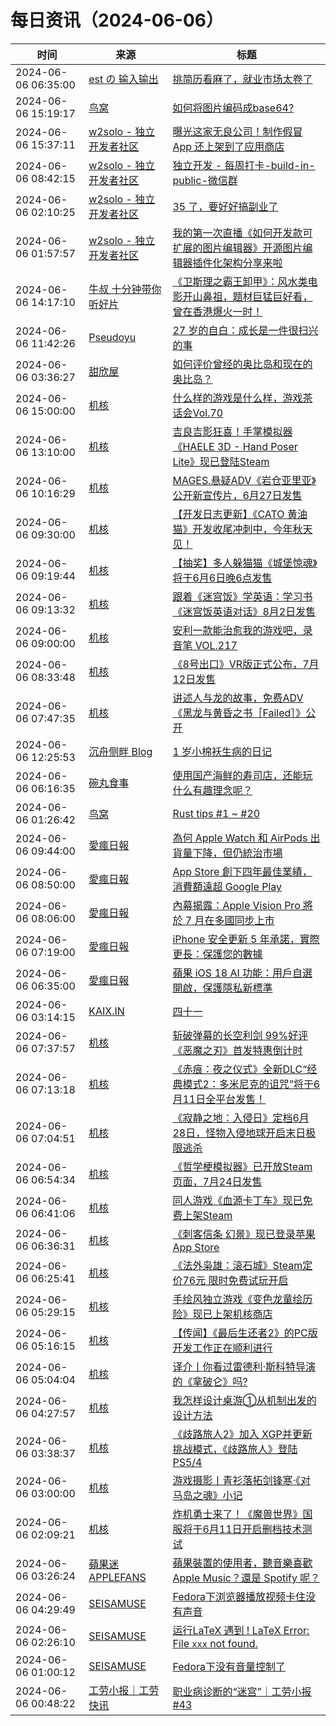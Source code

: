 ﻿# 每日资讯（2024-06-06）

|时间|来源|标题|
|---|---|---|
|2024-06-06 06:35:00|[est の 输入输出](http://feeds.feedburner.com/initiative)|[挑简历看麻了，就业市场太卷了](https://blog.est.im/2024/stderr-10)|
|2024-06-06 15:19:17|[鸟窝](https://colobu.com/atom.xml)|[如何将图片编码成base64?](https://colobu.com/2024/06/06/image-to-base64/)|
|2024-06-06 15:37:11|[w2solo - 独立开发者社区](https://w2solo.com/topics/feed)|[曝光这家无良公司！制作假冒 App 还上架到了应用商店](https://w2solo.com/topics/4677)|
|2024-06-06 08:42:15|[w2solo - 独立开发者社区](https://w2solo.com/topics/feed)|[独立开发 - 每周打卡-build-in-public-微信群](https://w2solo.com/topics/4676)|
|2024-06-06 02:10:25|[w2solo - 独立开发者社区](https://w2solo.com/topics/feed)|[35 了，要好好搞副业了](https://w2solo.com/topics/4675)|
|2024-06-06 01:57:57|[w2solo - 独立开发者社区](https://w2solo.com/topics/feed)|[我的第一次直播《如何开发款可扩展的图片编辑器》开源图片编辑器插件化架构分享来啦](https://w2solo.com/topics/4674)|
|2024-06-06 14:17:10|[牛叔 十分钟带你听好片](https://getpodcast.xyz/data/ximalaya/11534451.xml)|[《卫斯理之霸王卸甲》：风水类电影开山鼻祖，题材巨猛巨好看，曾在香港爆火一时！](https://www.ximalaya.com/sound/733373782)|
|2024-06-06 11:42:26|[Pseudoyu](https://www.pseudoyu.com/zh/index.xml)|[27 岁的自白：成长是一件很扫兴的事](https://www.pseudoyu.com/zh/2024/06/06/yearly_review_27/)|
|2024-06-06 03:36:27|[甜欣屋](https://tcxx.info/feed)|[如何评价曾经的奥比岛和现在的奥比岛？](https://tcxx.info/notion/1050.html)|
|2024-06-06 15:00:00|[机核](https://www.gcores.com/rss)|[什么样的游戏是什么样，游戏茶话会Vol.70](https://www.gcores.com/radios/182811)|
|2024-06-06 13:10:00|[机核](https://www.gcores.com/rss)|[吉良吉影狂喜！手掌模拟器《HAELE 3D - Hand Poser Lite》现已登陆Steam](https://www.gcores.com/articles/182961)|
|2024-06-06 10:16:29|[机核](https://www.gcores.com/rss)|[MAGES.悬疑ADV《岩仓亚里亚》公开新宣传片，6月27日发售](https://www.gcores.com/articles/183017)|
|2024-06-06 09:30:00|[机核](https://www.gcores.com/rss)|[【开发日志更新】《CATO 黄油猫》开发收尾冲刺中，今年秋天见！](https://www.gcores.com/articles/182958)|
|2024-06-06 09:19:44|[机核](https://www.gcores.com/rss)|[【抽奖】多人躲猫猫《城堡惊魂》将于6月6日晚6点发售](https://www.gcores.com/articles/183015)|
|2024-06-06 09:13:32|[机核](https://www.gcores.com/rss)|[跟着《迷宫饭》学英语：学习书《迷宫饭英语对话》8月2日发售](https://www.gcores.com/articles/183012)|
|2024-06-06 09:00:00|[机核](https://www.gcores.com/rss)|[安利一款能治愈我的游戏吧，录音笔 VOL.217](https://www.gcores.com/radios/183011)|
|2024-06-06 08:33:48|[机核](https://www.gcores.com/rss)|[《8号出口》VR版正式公布，7月12日发售](https://www.gcores.com/articles/183009)|
|2024-06-06 07:47:35|[机核](https://www.gcores.com/rss)|[讲述人与龙的故事，免费ADV《黑龙与黄昏之书［Failed］》公开](https://www.gcores.com/articles/183006)|
|2024-06-06 12:25:53|[沉舟侧畔 Blog](https://springwood.me/feed/)|[1 岁小棉袄生病的日记](https://springwood.me/1y-baby-illness/)|
|2024-06-06 06:16:35|[碗丸食事](https://feedpress.me/wx-foodfile-111010)|[使用国产海鲜的寿司店，还能玩什么有趣理念呢？](http://mp.weixin.qq.com/s?__biz=MzU3MjcxOTk5NQ%3D%3D&mid=2247489345&idx=1&sn=785f2f14de631dd5c94928dc05da2d21)|
|2024-06-06 01:26:42|[鸟窝](https://colobu.com/atom.xml)|[Rust tips #1 ~ #20](https://colobu.com/2024/06/06/rust-tips-1-20/)|
|2024-06-06 09:44:00|[愛瘋日報](http://www.iphonetaiwan.org/feeds/posts/default)|[為何 Apple Watch 和 AirPods 出貨量下降，但仍統治市場](https://www.iphonetaiwan.org/2024/06/apple-watch-airpods-market-dominance.html)|
|2024-06-06 08:50:00|[愛瘋日報](http://www.iphonetaiwan.org/feeds/posts/default)|[App Store 創下四年最佳業績，消費額遠超 Google Play](https://www.iphonetaiwan.org/2024/06/app-store-vs-google-play-revenue.html)|
|2024-06-06 08:06:00|[愛瘋日報](http://www.iphonetaiwan.org/feeds/posts/default)|[內幕揭露：Apple Vision Pro 將於 7 月在多國同步上市](https://www.iphonetaiwan.org/2024/06/apple-vision-pro-global-launch.html)|
|2024-06-06 07:19:00|[愛瘋日報](http://www.iphonetaiwan.org/feeds/posts/default)|[iPhone 安全更新 5 年承諾，實際更長：保護您的數據](https://www.iphonetaiwan.org/2024/06/iphone-security-updates-5-years-promise.html)|
|2024-06-06 06:35:00|[愛瘋日報](http://www.iphonetaiwan.org/feeds/posts/default)|[蘋果 iOS 18 AI 功能：用戶自選開啟，保護隱私新標準](https://www.iphonetaiwan.org/2024/06/ios18-ai-features.html)|
|2024-06-06 03:14:15|[KAIX.IN](https://kaix.in/feed/)|[四十一](https://kaix.in/2024/0606-41/)|
|2024-06-06 07:37:57|[机核](https://www.gcores.com/rss)|[斩破弹幕的长空利剑 99%好评《恶魔之刃》首发特惠倒计时](https://www.gcores.com/articles/183005)|
|2024-06-06 07:13:18|[机核](https://www.gcores.com/rss)|[《赤痕：夜之仪式》全新DLC“经典模式2：多米尼克的诅咒”将于6月11日全平台发售！](https://www.gcores.com/articles/183001)|
|2024-06-06 07:04:51|[机核](https://www.gcores.com/rss)|[《寂静之地：入侵日》定档6月28日，怪物入侵地球开启末日极限逃杀](https://www.gcores.com/articles/183000)|
|2024-06-06 06:54:34|[机核](https://www.gcores.com/rss)|[《哲学梗模拟器》已开放Steam页面，7月24日发售](https://www.gcores.com/articles/182999)|
|2024-06-06 06:41:06|[机核](https://www.gcores.com/rss)|[同人游戏《血源卡丁车》现已免费上架Steam](https://www.gcores.com/articles/182998)|
|2024-06-06 06:36:31|[机核](https://www.gcores.com/rss)|[《刺客信条 幻景》现已登录苹果App Store](https://www.gcores.com/articles/182997)|
|2024-06-06 06:25:41|[机核](https://www.gcores.com/rss)|[《法外枭雄：滚石城》Steam定价76元 限时免费试玩开启](https://www.gcores.com/articles/182995)|
|2024-06-06 05:29:15|[机核](https://www.gcores.com/rss)|[手绘风独立游戏《变色龙童绘历险》现已上架机核商店](https://www.gcores.com/articles/182989)|
|2024-06-06 05:16:15|[机核](https://www.gcores.com/rss)|[【传闻】《最后生还者2》的PC版开发工作正在顺利进行](https://www.gcores.com/articles/182984)|
|2024-06-06 05:04:04|[机核](https://www.gcores.com/rss)|[译介丨你看过雷德利·斯科特导演的《拿破仑》吗?](https://www.gcores.com/articles/182986)|
|2024-06-06 04:27:57|[机核](https://www.gcores.com/rss)|[我怎样设计桌游①从机制出发的设计方法](https://www.gcores.com/videos/182979)|
|2024-06-06 03:38:37|[机核](https://www.gcores.com/rss)|[《歧路旅人2》加入 XGP并更新挑战模式，《歧路旅人》登陆PS5/4](https://www.gcores.com/articles/182982)|
|2024-06-06 03:00:00|[机核](https://www.gcores.com/rss)|[游戏摄影丨青衫落拓剑锋寒·《对马岛之魂》小记](https://www.gcores.com/articles/182946)|
|2024-06-06 02:09:21|[机核](https://www.gcores.com/rss)|[炸机勇士来了！《魔兽世界》国服将于6月11日开启删档技术测试](https://www.gcores.com/articles/182975)|
|2024-06-06 03:26:24|[蘋果迷 APPLEFANS](https://applefans.today/feed/)|[蘋果裝置的使用者，聽音樂喜歡 Apple Music？還是 Spotify 呢？](https://applefans.today/2024-06-apple-user-like-apple-music-or-spotify/)|
|2024-06-06 04:29:49|[SEISAMUSE](https://www.seis-jun.xyz/atom.xml)|[Fedora下浏览器播放视频卡住没有声音](http://www.seis-jun.xyz/no-audio-in-playing-browser-video)|
|2024-06-06 02:26:10|[SEISAMUSE](https://www.seis-jun.xyz/atom.xml)|[运行LaTeX 遇到 ! LaTeX Error: File `xxx` not found.](http://www.seis-jun.xyz/no-file-found-in-LaTeX)|
|2024-06-06 01:00:12|[SEISAMUSE](https://www.seis-jun.xyz/atom.xml)|[Fedora下没有音量控制了](http://www.seis-jun.xyz/no-audio-control)|
|2024-06-06 00:48:22|[工劳小报｜工劳快讯](https://newsletter.laborinfocn.com/rss)|[职业病诊断的“迷宫”｜工劳小报 #43](https://feed.laborinfocn6.com/issue43/)|
